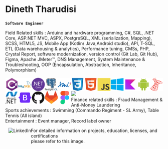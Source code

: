 #  Dineth Tharudisi

**`Software Engineer`**
 
Field Related skills : Arduino and hardware programming, C#, SQL, .NET Core, ASP.NET MVC, ASPX, PostgreSQL, XML (serialization, Mapping), SCSS, HTML5, JS, Mobile App (Kotlin/ Java,Android studio), API, T-SQL, ETL (Data warehousing & analytics), Performance tuning, CMSs, PHP, Crystal Report, software modernization, version control (Git Lab, Git Hub), Figma, Apache JMeter™, DNS Management, System Maintenance & Troubleshooting, OOP (Encapsulation, Abstraction, Inheritance, Polymorphism)
<br><br>
<a href="https://docs.microsoft.com/en-us/dotnet/csharp/" target="_blank">
    <img align="left" src="https://raw.githubusercontent.com/devicons/devicon/master/icons/csharp/csharp-original.svg" alt="C#" height="42px"/>
</a>
<a href="https://www.w3schools.com/sql/" target="_blank">
    <img align="left" src="https://raw.githubusercontent.com/devicons/devicon/master/icons/mysql/mysql-original-wordmark.svg" alt="SQL" height="42px"/>
</a>
<a href="https://dotnet.microsoft.com/apps/aspnet" target="_blank">
    <img align="left" src="https://raw.githubusercontent.com/devicons/devicon/master/icons/dotnetcore/dotnetcore-original.svg" alt="ASP.NET MVC" height="42px"/>
</a>
<a href="https://www.postgresql.org/" target="_blank">
    <img align="left" src="https://raw.githubusercontent.com/devicons/devicon/master/icons/postgresql/postgresql-original-wordmark.svg" alt="PostgreSQL" height="42px"/>
</a>
<a href="https://www.w3schools.com/xml/" target="_blank">
    <img align="left" src="https://raw.githubusercontent.com/devicons/devicon/master/icons/xml/xml-original.svg" alt="XML" height="42px"/>
</a>
<a href="#" target="_blank">
    <img align="left" src="https://raw.githubusercontent.com/devicons/devicon/master/icons/css3/css3-original.svg" alt="UI/UX" height="42px"/>
    <img align="left" src="https://raw.githubusercontent.com/devicons/devicon/master/icons/html5/html5-original.svg" alt="HTML" height="42px"/>
    <img align="left" src="https://raw.githubusercontent.com/devicons/devicon/master/icons/javascript/javascript-original.svg" alt="JavaScript" height="42px"/>
</a> 
<a href="https://www.microsoft.com/en-us/windows" target="_blank">
    <img align="left" src="https://raw.githubusercontent.com/devicons/devicon/master/icons/windows8/windows8-original.svg" alt="Windows Apps" height="42px"/>
</a>
<a href="https://kotlinlang.org/" target="_blank">
    <img align="left" src="https://raw.githubusercontent.com/devicons/devicon/master/icons/kotlin/kotlin-original.svg" alt="Kotlin" height="42px"/>
</a>
<a href="https://developer.android.com/studio" target="_blank">
    <img align="left" src="https://raw.githubusercontent.com/devicons/devicon/master/icons/android/android-original.svg" alt="Android Studio" height="42px"/>
</a>
<a href="https://docs.microsoft.com/en-us/sql/t-sql/queries/?view=sql-server-ver15" target="_blank">
    <img align="left" src="https://raw.githubusercontent.com/devicons/devicon/master/icons/microsoftsqlserver/microsoftsqlserver-plain.svg" alt="T-SQL" height="42px"/>
</a> 
<a href="https://dotnet.microsoft.com/" target="_blank">
    <img align="left" src="https://raw.githubusercontent.com/devicons/devicon/master/icons/dot-net/dot-net-original-wordmark.svg" alt=".NET" height="42px"/>
</a>
<a href="https://getbootstrap.com/" target="_blank">
    <img align="left" src="https://raw.githubusercontent.com/devicons/devicon/master/icons/bootstrap/bootstrap-plain.svg" alt="Bootstrap" height="42px"/>
</a> 
<a href="https://github.com/" target="_blank">
    <img align="left" src="https://raw.githubusercontent.com/devicons/devicon/master/icons/github/github-original.svg" alt="GitHub" height="42px"/>
</a>
<a href="https://gitlab.com/" target="_blank">
    <img align="left" src="https://raw.githubusercontent.com/devicons/devicon/master/icons/gitlab/gitlab-original.svg" alt="GitLab" height="42px"/>
</a>
<a href="https://www.figma.com/" target="_blank">
    <img align="left" src="https://raw.githubusercontent.com/devicons/devicon/master/icons/figma/figma-original.svg" alt="Figma" height="42px"/>
</a>
<img src="https://capsule-render.vercel.app/api?type=waving&color=gradient&height=100&section=footer"/>
<br>
Finance related skills : Fraud Management & Anti-Money Laundering <br>
Sports achievements : Swimming (Commando Regiment - SL Army), Table Tennis (All island) <br>
Entertainment : Event manager, Record label owner <br>

<a href="https://www.linkedin.com/in/dineth-tharudisi" target="_blank" style="text-decoration: none; color: inherit;">
    <img align="left" src="https://upload.wikimedia.org/wikipedia/commons/0/01/LinkedIn_Logo.svg" alt="LinkedIn" height="45px" style="margin-left: 10px;"/>
</a>  For detailed information on projects, education, licenses, and certifications <br>please refer to this image.

<br>
